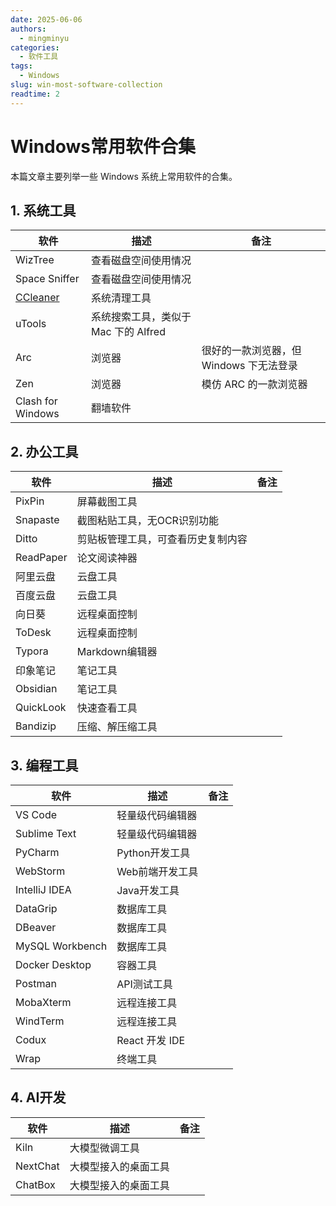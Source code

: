 ```yaml
---
date: 2025-06-06
authors:
  - mingminyu
categories:
  - 软件工具
tags:
  - Windows
slug: win-most-software-collection
readtime: 2
---
```


# Windows常用软件合集

本篇文章主要列举一些 Windows 系统上常用软件的合集。

<!-- more -->

## 1. 系统工具

| 软件 | 描述 | 备注 |
| --- | --- | --- |
| WizTree | 查看磁盘空间使用情况 | |
| Space Sniffer | 查看磁盘空间使用情况 | |
| [CCleaner](https://pan.quark.cn/s/c69a96554468) | 系统清理工具 | |
| uTools | 系统搜索工具，类似于 Mac 下的 Alfred  | |
| Arc | 浏览器 | 很好的一款浏览器，但 Windows 下无法登录 |
| Zen | 浏览器 | 模仿 ARC 的一款浏览器 |
| Clash for  Windows | 翻墙软件 | |

## 2. 办公工具

| 软件 | 描述 | 备注 |
| --- | --- | --- |
| PixPin | 屏幕截图工具 | |
| Snapaste | 截图粘贴工具，无OCR识别功能 |
| Ditto | 剪贴板管理工具，可查看历史复制内容 | |
| ReadPaper | 论文阅读神器 | |
| 阿里云盘 | 云盘工具 | |
| 百度云盘 | 云盘工具 | |
| 向日葵 | 远程桌面控制 | |
| ToDesk | 远程桌面控制 | |
| Typora | Markdown编辑器 | |
| 印象笔记 | 笔记工具 | |
| Obsidian | 笔记工具 | |
| QuickLook | 快速查看工具 | |
| Bandizip | 压缩、解压缩工具 | |

## 3. 编程工具

| 软件 | 描述 | 备注 |
| --- | --- | --- |
| VS Code | 轻量级代码编辑器 | |
| Sublime Text | 轻量级代码编辑器 | |
| PyCharm | Python开发工具 | |
| WebStorm | Web前端开发工具 | |
| IntelliJ IDEA | Java开发工具 | |
| DataGrip | 数据库工具 | |
| DBeaver | 数据库工具 | |
| MySQL Workbench | 数据库工具 | |
| Docker Desktop | 容器工具 | |
| Postman | API测试工具 | |
| MobaXterm | 远程连接工具 | |
| WindTerm | 远程连接工具 | |
| Codux | React 开发 IDE | |
| Wrap | 终端工具 |  |

## 4. AI开发

| 软件 | 描述 | 备注 |
| --- | --- | --- |
| Kiln | 大模型微调工具 | |
| NextChat | 大模型接入的桌面工具 | |
| ChatBox | 大模型接入的桌面工具 | |
